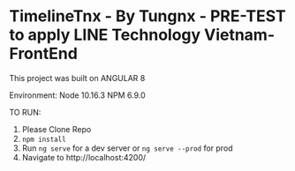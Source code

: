 # TimelineTnx - By Tungnx - PRE-TEST to apply LINE Technology Vietnam- FrontEnd
This project was built on ANGULAR 8

Environment:
Node 10.16.3
NPM 6.9.0

TO RUN:
1. Please Clone Repo
2. `npm install`
3. Run `ng serve` for a dev server or `ng serve --prod` for prod
4. Navigate to http://localhost:4200/



